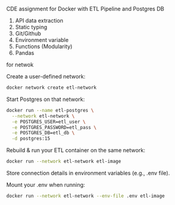 CDE assignment for Docker with ETL Pipeline and Postgres DB

1. API data extraction
2. Static typing
3. Git/Github
4. Environment variable
5. Functions (Modularity)
6. Pandas

for netwok

Create a user-defined network:

```bash
docker network create etl-network
```

Start Postgres on that network:

```bash
docker run --name etl-postgres \
  --network etl-network \
  -e POSTGRES_USER=etl_user \
  -e POSTGRES_PASSWORD=etl_pass \
  -e POSTGRES_DB=etl_db \
  -d postgres:15
```

Rebuild & run your ETL container on the same network:

```bash
docker run --network etl-network etl-image
```

Store connection details in environment variables (e.g., .env file).

Mount your .env when running:

```bash
docker run --network etl-network --env-file .env etl-image
```
